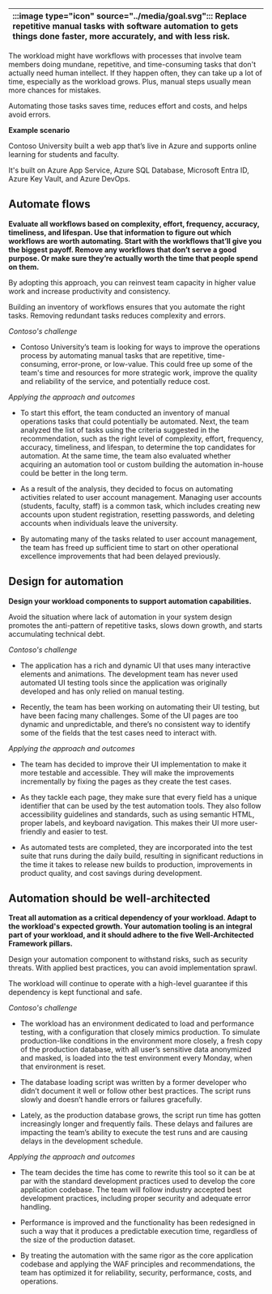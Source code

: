 | :::image type="icon" source="../media/goal.svg"::: Replace repetitive manual tasks with software automation to gets things done faster, more accurately, and with less risk. |
| :----------------------------------------------------------------------------------------------------------------------------- |

The workload might have workflows with processes that involve team members doing mundane, repetitive, and time-consuming tasks that don't actually need human intellect. If they happen often, they can take up a lot of time, especially as the workload grows. Plus, manual steps usually mean more chances for mistakes. 

Automating those tasks saves time, reduces effort and costs, and helps avoid errors.

**Example scenario**

Contoso University built a web app that’s live in Azure and supports online learning for students and faculty.

It's built on Azure App Service, Azure SQL Database, Microsoft Entra ID, Azure Key Vault, and Azure DevOps.

## Automate flows

**Evaluate all workflows based on complexity, effort, frequency, accuracy, timeliness, and lifespan. Use that information to figure out which workflows are worth automating. Start with the workflows that’ll give you the biggest payoff. Remove any workflows that don’t serve a good purpose. Or make sure they’re actually worth the time that people spend on them.**

By adopting this approach, you can reinvest team capacity in higher value work and increase productivity and consistency.

Building an inventory of workflows ensures that you automate the right tasks. Removing redundant tasks reduces complexity and errors.

*Contoso's challenge*

- Contoso University’s team is looking for ways to improve the operations process by automating manual tasks that are repetitive, time-consuming, error-prone, or low-value. This could free up some of the team's time and resources for more strategic work, improve the quality and reliability of the service, and potentially reduce cost.

*Applying the approach and outcomes*

- To start this effort, the team conducted an inventory of manual operations tasks that could potentially be automated. Next, the team analyzed the list of tasks using the criteria suggested in the recommendation, such as the right level of complexity, effort, frequency, accuracy, timeliness, and lifespan, to determine the top candidates for automation. At the same time, the team also evaluated whether acquiring an automation tool or custom building the automation in-house could be better in the long term.

- As a result of the analysis, they decided to focus on automating activities related to user account management. Managing user accounts (students, faculty, staff) is a common task, which includes creating new accounts upon student registration, resetting passwords, and deleting accounts when individuals leave the university.
- By automating many of the tasks related to user account management, the team has freed up sufficient time to start on other operational excellence improvements that had been delayed previously.

## Design for automation

**Design your workload components to support automation capabilities.**

Avoid the situation where lack of automation in your system design promotes the anti-pattern of repetitive tasks, slows down growth, and starts accumulating technical debt.

*Contoso's challenge*

- The application has a rich and dynamic UI that uses many interactive elements and animations. The development team has never used automated UI testing tools since the application was originally developed and has only relied on manual testing.

- Recently, the team has been working on automating their UI testing, but have been facing many challenges. Some of the UI pages are too dynamic and unpredictable, and there’s no consistent way to identify some of the fields that the test cases need to interact with.

*Applying the approach and outcomes*

- The team has decided to improve their UI implementation to make it more testable and accessible. They will make the improvements incrementally by fixing the pages as they create the test cases.

- As they tackle each page, they make sure that every field has a unique identifier that can be used by the test automation tools. They also follow accessibility guidelines and standards, such as using semantic HTML, proper labels, and keyboard navigation. This makes their UI more user-friendly and easier to test.
- As automated tests are completed, they are incorporated into the test suite that runs during the daily build, resulting in significant reductions in the time it takes to release new builds to production, improvements in product quality, and cost savings during development. 

## Automation should be well-architected

**Treat all automation as a critical dependency of your workload. Adapt to the workload's expected growth. Your automation tooling is an integral part of your workload, and it should adhere to the five Well-Architected Framework pillars.**

Design your automation component to withstand risks, such as security threats. With applied best practices, you can avoid implementation sprawl.

The workload will continue to operate with a high-level guarantee if this dependency is kept functional and safe.

*Contoso's challenge*

- The workload has an environment dedicated to load and performance testing, with a configuration that closely mimics production. To simulate production-like conditions in the environment more closely, a fresh copy of the production database, with all user’s sensitive data anonymized and masked, is loaded into the test environment every Monday, when that environment is reset.

- The database loading script was written by a former developer who didn’t document it well or follow other best practices. The script runs slowly and doesn’t handle errors or failures gracefully.
- Lately, as the production database grows, the script run time has gotten increasingly longer and frequently fails. These delays and failures are impacting the team’s ability to execute the test runs and are causing delays in the development schedule.

*Applying the approach and outcomes*

- The team decides the time has come to rewrite this tool so it can be at par with the standard development practices used to develop the core application codebase. The team will follow industry accepted best development practices, including proper security and adequate error handling.

- Performance is improved and the functionality has been redesigned in such a way that it produces a predictable execution time, regardless of the size of the production dataset.
- By treating the automation with the same rigor as the core application codebase and applying the WAF principles and recommendations, the team has optimized it for reliability, security, performance, costs, and operations.